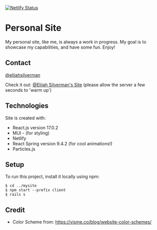 [![Netlify Status](https://api.netlify.com/api/v1/badges/68ce951d-6e99-49f2-a446-5b865c7a9b35/deploy-status)](https://app.netlify.com/sites/loving-lamarr-c2f740/deploys)

# Personal Site

My personal site, like me, is always a work in progress. My goal is to showcase my capabilities, and have some fun. Enjoy!

## Contact

[@elijahsilverman](mailto:elijahmsilverman@gmail.com)

Check it out: [@Elijah Silverman's Site](https://elijahsilverman.com/)
(please allow the server a few seconds to 'warm up')

## Technologies

Site is created with:

- React.js version 17.0.2
- MUI - (for styling)
- Netlify
- React Spring version 9.4.2 (for cool animations!)
- Particles.js

## Setup

To run this project, install it locally using npm:

```
$ cd ../mysite
$ npm start --prefix client
$ rails s

```

## Credit

- Color Scheme from: https://visme.co/blog/website-color-schemes/
